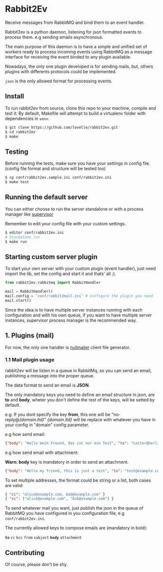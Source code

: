 Rabbit2Ev
=========
Receive messages from RabbitMQ and bind them to an event handler.

Rabbit2ev is a python daemon, listening for json formatted events to process them.
e.g sending emails asynchronous.

The main purpose of this daemon is to have a simple and unified set of workers ready
to process incoming events using RabbitMQ as a message interface for receiving
the event binded to any plugin available.

Nowadays, the only one plugin developed is for sending mails, but, others plugins with
differents protocols could be implemented.

`json` is the only allowed format for processing events.

## Install

To run rabbit2ev from source, clone this repo to your machine, compile and test it:
By default, Makefile will attempt to build a virtualenv folder with dependencies in `venv`.

```sh
$ git clone https://github.com/lovelle/rabbit2ev.git
$ cd rabbit2ev
$ make
```

## Testing

Before running the tests, make sure you have your settings in config file.
(config file format and structure will be tested too)

```sh
$ cp conf/rabbit2ev.sample.ini conf/rabbit2ev.ini
$ make test
```

## Running the default server

You can either choose to run the server standalone
or with a process manager like [supervisor](http://supervisord.org/)

Remember to edit your config file with your custom settings.

```sh
$ editor conf/rabbit2ev.ini
# Standalone run
$ make run
```

## Starting custom server plugin

To start your own server with your custom plugin (event handler), just
need import the lib, set the config and start it and thats' all ;).

```python
from rabbit2ev.rabbitmq import RabbitHandler

mail = RabbitHandler()
mail.config = 'conf/rabbit2mail.ini' # configure the plugin you need
mail.start()
```

Since the idea is to have multiple server instances running with each
configuration and with his own queue, if you want to have multiple
server instances, supervisor process manager is the recommended way.


## 1. Plugins (mail)

For now, the only one handler is [nullmailer](https://github.com/bruceg/nullmailer)
client file generator.

### 1.1 Mail plugin usage

rabbit2ev will be listen in a queue in RabbitMq, so you can send an email,
publishing a message into the proper queue.

The data format to send an email is **JSON**.

The only mandatory keys you need to define an email structure in json, are
**to** and **body**, wheter you don't define the rest of the keys, will be
setted by default.

e.g: If you dont specify the key **from**, this one will be "no-reply@_{domain.ltd}_"
_{domain.ltd}_ will be replace with whatever you have in your config in "domain" config parameter.

e.g how send email:

```json
{"body": "Hallo mein Freund, das ist nur ein Test", "to": "Leiter@berlin.de", "subject": "Hallo"}
```

e.g how send email with attachment:

**Warn:** __body__ key is mandatory in order to send an attachment.

```json
{"body": "Hello my friend, this is just a test", "to": "test@example.com", "subject": "Hallo", "attachment": [{"body": "file content", "filename": "test.txt"}] }
```

To set multiple addresses, the format could be string or a list, both cases are valid:

```json
{ "cc": "alice@example.com, bob@example.com" }
{ "cc": ["alice@example.com", "bob@example.com"] }
```

To send whatever mail you want, just publish the json in the queue of RabbitMQ you
have configured in you configuration file, e.g `conf/rabbit2ev.ini`.

The currently allowed keys to compose emails are (mandatory in bold):

**`to`** `cc` `bcc` `from` `subject` **`body`** `attachment`


## Contributing

Of course, please don't be shy.
